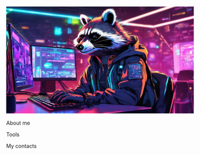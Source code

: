 ![Header](https://github.com/Enotissimo/Enotissimo/blob/main/assets/Cutie.png)

About me

Tools

My contacts
